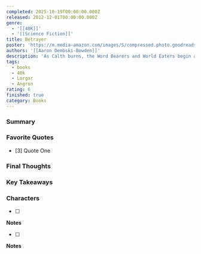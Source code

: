 ```yaml
---
completed: 2025-10-19T00:00:00.000Z
released: 2012-12-01T00:00:00.000Z
genre:
  - '[[40K]]'
  - '[[Science Fiction]]'
title: Betrayer
poster: 'https://m.media-amazon.com/images/S/compressed.photo.goodreads.com/books/1354885258i/13632835.jpg'
authors: '[[Aaron Dembski-Bowden]]'
description: 'As Calth burns, the Word Bearers and World Eaters begin a bloody crusade across Ultramar. Worlds will burn, legions will clash... and a primarch will fall.'
tags:
  - books
  - 40k
  - Lorgar
  - Angron
rating: 6
finished: true
category: Books
---
```


### Summary

### Favorite Quotes

- [3] Quote One


### Final Thoughts

### Key Takeaways

### Characters


- [ ] 

**Notes**


- [ ] 

**Notes**

